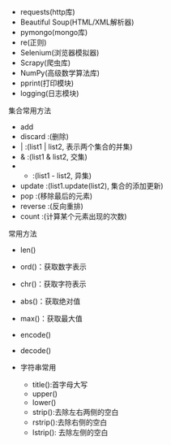 + requests(http库)
+ Beautiful Soup(HTML/XML解析器)
+ pymongo(mongo库)
+ re(正则)
+ Selenium(浏览器模拟器)
+ Scrapy(爬虫库)
+ NumPy(高级数学算法库)
+ pprint(打印模块)
+ logging(日志模块)

集合常用方法
+ add
+ discard :(删除)
+ | :(list1 | list2, 表示两个集合的并集)
+ & :(list1 & list2, 交集)
+ - :(list1 - list2, 异集)
+ update :(list1.update(list2), 集合的添加更新)
+ pop :(移除最后的元素)
+ reverse :(反向重排)
+ count :(计算某个元素出现的次数)

常用方法
+ len()
+ ord()：获取数字表示
+ chr()：获取字符表示
+ abs()：获取绝对值
+ max()：获取最大值
+ encode()
+ decode()

+ 字符串常用
    + title():首字母大写
    + upper()
    + lower()
    + strip():去除左右两侧的空白
    + rstrip():去除右侧的空白
    + lstrip(): 去除左侧的空白
